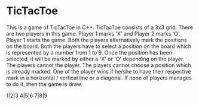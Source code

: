 # TicTacToe
This is a game of TicTacToe in C++. TicTacToe consists of a 3x3 grid. There are two players in this game. Player 1 marks 'X' and Player 2 marks 'O'. Player 1 starts the game. Both the players alternatively mark the 
positions on the board. Both the players have to select a position on the board which is represented by a number from 1 to 9. Once the position has been selected, it will be marked by either a 'X' or 'O' depending on the player. The players cannot the player. The players cannot choose a position which is already marked. One of the player wins if he/she to have their respective mark in a horizontal / vertical line or a diagonal. If none of players manages to do it, then the game is draw.

1|2|3
4|5|6
7|8|9
